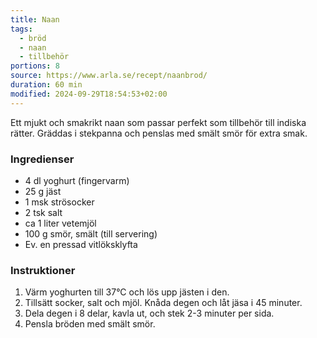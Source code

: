 ```yaml
---
title: Naan
tags:
  - bröd
  - naan
  - tillbehör
portions: 8
source: https://www.arla.se/recept/naanbrod/
duration: 60 min
modified: 2024-09-29T18:54:53+02:00
---
```


Ett mjukt och smakrikt naan som passar perfekt som tillbehör till indiska rätter. Gräddas i stekpanna och penslas med smält smör för extra smak.

### Ingredienser
- 4 dl yoghurt (fingervarm)
- 25 g jäst
- 1 msk strösocker
- 2 tsk salt
- ca 1 liter vetemjöl
- 100 g smör, smält (till servering)
- Ev. en pressad vitlöksklyfta

### Instruktioner
1. Värm yoghurten till 37°C och lös upp jästen i den.
2. Tillsätt socker, salt och mjöl. Knåda degen och låt jäsa i 45 minuter.
3. Dela degen i 8 delar, kavla ut, och stek 2-3 minuter per sida.
4. Pensla bröden med smält smör.
